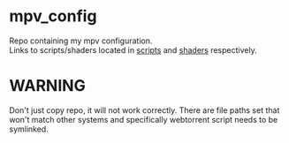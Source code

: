 # mpv_config
Repo containing my mpv configuration.  
Links to scripts/shaders located in [scripts](https://github.com/wmgaertner/mpv_config/tree/main/scripts) and [shaders](https://github.com/wmgaertner/mpv_config/tree/main/shaders) respectively.
# WARNING
Don't just copy repo, it will not work correctly. There are file paths set that won't match other systems and specifically webtorrent script needs to be symlinked.
